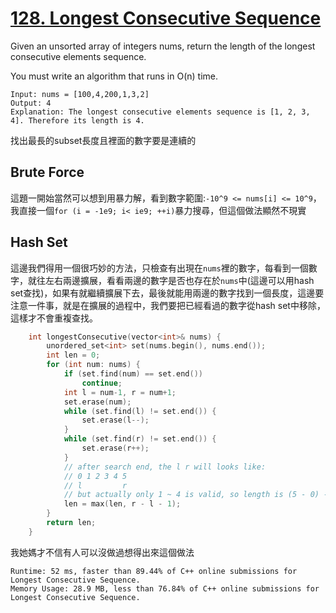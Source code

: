 # [128. Longest Consecutive Sequence](https://leetcode.com/problems/longest-consecutive-sequence/)

Given an unsorted array of integers nums, return the length of the longest consecutive elements sequence.

You must write an algorithm that runs in O(n) time.

```
Input: nums = [100,4,200,1,3,2]
Output: 4
Explanation: The longest consecutive elements sequence is [1, 2, 3, 4]. Therefore its length is 4.
```

找出最長的subset長度且裡面的數字要是連續的

## Brute Force
這題一開始當然可以想到用暴力解，看到數字範圍:`-10^9 <= nums[i] <= 10^9`，我直接一個`for (i = -1e9; i< ie9; ++i)`暴力搜尋，但這個做法顯然不現實

## Hash Set
這邊我們得用一個很巧妙的方法，只檢查有出現在`nums`裡的數字，每看到一個數字，就往左右兩邊擴展，看看兩邊的數字是否也存在於`nums`中(這邊可以用hash set查找)，如果有就繼續擴展下去，最後就能用兩邊的數字找到一個長度，這邊要注意一件事，就是在擴展的過程中，我們要把已經看過的數字從hash set中移除，這樣才不會重複查找。

```cpp
    int longestConsecutive(vector<int>& nums) {
        unordered_set<int> set(nums.begin(), nums.end());
        int len = 0;
        for (int num: nums) {
            if (set.find(num) == set.end())
                continue;
            int l = num-1, r = num+1;
            set.erase(num);
            while (set.find(l) != set.end()) {
                set.erase(l--);
            }
            while (set.find(r) != set.end()) {
                set.erase(r++);
            }
            // after search end, the l r will looks like:
            // 0 1 2 3 4 5
            // l         r
            // but actually only 1 ~ 4 is valid, so length is (5 - 0) - 1 = 4
            len = max(len, r - l - 1);
        }
        return len;
    }
```

我她媽才不信有人可以沒做過想得出來這個做法
```
Runtime: 52 ms, faster than 89.44% of C++ online submissions for Longest Consecutive Sequence.
Memory Usage: 28.9 MB, less than 76.84% of C++ online submissions for Longest Consecutive Sequence.
```
